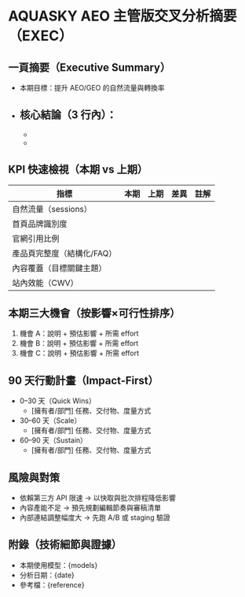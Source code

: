 # AQUASKY AEO 主管版交叉分析摘要（EXEC）

## 一頁摘要（Executive Summary）
- 本期目標：提升 AEO/GEO 的自然流量與轉換率
- 核心結論（3 行內）：
  - 
  - 
  - 

## KPI 快速檢視（本期 vs 上期）
| 指標 | 本期 | 上期 | 差異 | 註解 |
|---|---:|---:|---:|---|
| 自然流量（sessions） |  |  |  |  |
| 首頁品牌識別度 |  |  |  |  |
| 官網引用比例 |  |  |  |  |
| 產品頁完整度（結構化/FAQ） |  |  |  |  |
| 內容覆蓋（目標關鍵主題） |  |  |  |  |
| 站內效能（CWV） |  |  |  |  |

## 本期三大機會（按影響×可行性排序）
1. 機會 A：說明 + 預估影響 + 所需 effort
2. 機會 B：說明 + 預估影響 + 所需 effort
3. 機會 C：說明 + 預估影響 + 所需 effort

## 90 天行動計畫（Impact-First）
- 0–30 天（Quick Wins）
  - [擁有者/部門] 任務、交付物、度量方式
- 30–60 天（Scale）
  - [擁有者/部門] 任務、交付物、度量方式
- 60–90 天（Sustain）
  - [擁有者/部門] 任務、交付物、度量方式

## 風險與對策
- 依賴第三方 API 限速 → 以快取與批次排程降低影響
- 內容產能不足 → 預先規劃編輯節奏與審稿清單
- 內部連結調整幅度大 → 先跑 A/B 或 staging 驗證

## 附錄（技術細節與證據）
- 本期使用模型：{models}
- 分析日期：{date}
- 參考檔：{reference}
